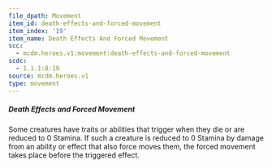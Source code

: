 ```yaml
---
file_dpath: Movement
item_id: death-effects-and-forced-movement
item_index: '19'
item_name: Death Effects And Forced Movement
scc:
  - mcdm.heroes.v1:movement:death-effects-and-forced-movement
scdc:
  - 1.1.1:8:19
source: mcdm.heroes.v1
type: movement
---
```


##### Death Effects and Forced Movement

Some creatures have traits or abilities that trigger when they die or are reduced to 0 Stamina. If such a creature is reduced to 0 Stamina by damage from an ability or effect that also force moves them, the forced movement takes place before the triggered effect.
